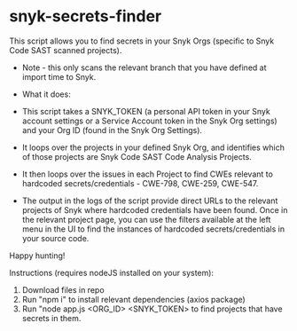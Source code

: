 # snyk-secrets-finder

This script allows you to find secrets in your Snyk Orgs (specific to Snyk Code SAST scanned projects). 

- Note - this only scans the relevant branch that you have defined at import time to Snyk.

 - What it does: 
 - This script takes a SNYK_TOKEN (a personal API token in your Snyk account settings or a Service Account token in the Snyk Org settings) and your Org ID (found in the Snyk Org Settings).
 - It loops over the projects in your defined Snyk Org, and identifies which of those projects are Snyk Code SAST Code Analysis Projects.
 - It then loops over the issues in each Project to find CWEs relevant to hardcoded secrets/credentials -  CWE-798, CWE-259, CWE-547.
 - The output in the logs of the script provide direct URLs to the relevant projects of Snyk where hardcoded credentials have been found.  Once in the relevant project page, you can use the filters available at the left menu in the UI to find the instances of hardcoded secrets/credentials in your source code.

Happy hunting!

Instructions (requires nodeJS installed on your system):

1. Download files in repo
2. Run "npm i" to install relevant dependencies (axios package)
3. Run "node app.js <ORG_ID> <SNYK_TOKEN> to find projects that have secrets in them.
